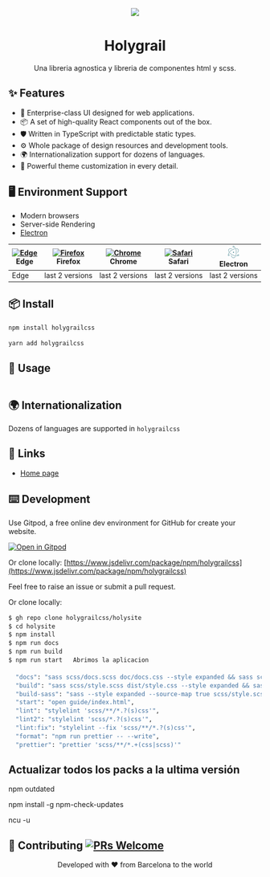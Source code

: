 <p align="center">
  <a href="https://holyguide.es">
    <img width="200" src="https://res.cloudinary.com/manuel-ruiz/image/upload/v1576145416/holygrail/logoholy.svg">
  </a>
</p>

<h1 align="center">Holygrail</h1>

<div align="center">

Una libreria agnostica y libreria de componentes html y scss. 

[npm-url]: https://www.npmjs.com/package/holygrailcss
[github-action-url]: https://github.com/ant-design/ant-design/actions?query=workflow%3A%22%E2%9C%85+test%22
[download-url]: https://npmjs.org/package/holygrailcss


</div>


## ✨ Features

- 🌈 Enterprise-class UI designed for web applications.
- 📦 A set of high-quality React components out of the box.
- 🛡 Written in TypeScript with predictable static types.
- ⚙️ Whole package of design resources and development tools.
- 🌍 Internationalization support for dozens of languages.
- 🎨 Powerful theme customization in every detail.

## 🖥 Environment Support

- Modern browsers
- Server-side Rendering
- [Electron](https://www.electronjs.org/)

| [<img src="https://raw.githubusercontent.com/alrra/browser-logos/master/src/edge/edge_48x48.png" alt="Edge" width="24px" height="24px" />](http://godban.github.io/browsers-support-badges/)<br>Edge | [<img src="https://raw.githubusercontent.com/alrra/browser-logos/master/src/firefox/firefox_48x48.png" alt="Firefox" width="24px" height="24px" />](http://godban.github.io/browsers-support-badges/)<br>Firefox | [<img src="https://raw.githubusercontent.com/alrra/browser-logos/master/src/chrome/chrome_48x48.png" alt="Chrome" width="24px" height="24px" />](http://godban.github.io/browsers-support-badges/)<br>Chrome | [<img src="https://raw.githubusercontent.com/alrra/browser-logos/master/src/safari/safari_48x48.png" alt="Safari" width="24px" height="24px" />](http://godban.github.io/browsers-support-badges/)<br>Safari | [<img src="https://raw.githubusercontent.com/alrra/browser-logos/master/src/electron/electron_48x48.png" alt="Electron" width="24px" height="24px" />](http://godban.github.io/browsers-support-badges/)<br>Electron |
| --- | --- | --- | --- | --- |
| Edge | last 2 versions | last 2 versions | last 2 versions | last 2 versions |

## 📦 Install

```bash
npm install holygrailcss
```

```bash
yarn add holygrailcss
```

## 🔨 Usage

```css

```



## 🌍 Internationalization

Dozens of languages are supported in `holygrailcss`

## 🔗 Links

- [Home page](https://holyguide.es/)


## ⌨️ Development

Use Gitpod, a free online dev environment for GitHub for create your website.

[![Open in Gitpod](https://gitpod.io/button/open-in-gitpod.svg)](https://github.com/holygrailcss/holysite)


Or clone locally:
[https://www.jsdelivr.com/package/npm/holygrailcss](https://www.jsdelivr.com/package/npm/holygrailcss)

Feel free to raise an issue or submit a pull request.


Or clone locally:

```bash
$ gh repo clone holygrailcss/holysite
$ cd holysite
$ npm install
$ npm run docs
$ npm run build
$ npm run start   Abrimos la aplicacion

  "docs": "sass scss/docs.scss doc/docs.css --style expanded && sass scss/docs.scss doc/docs.min.css --style compressed",
  "build": "sass scss/style.scss dist/style.css --style expanded && sass scss/style.scss dist/style.min.css --style compressed",
  "build-sass": "sass --style expanded --source-map true scss/style.scss dist/style.css  &&  sass --output-style expanded --source-map true scss/docs.scss doc/docs.css",
  "start": "open guide/index.html",
  "lint": "stylelint 'scss/**/*.?(s)css'",
  "lint2": "stylelint 'scss/*.?(s)css'",
  "lint:fix": "stylelint --fix 'scss/**/*.?(s)css'",
  "format": "npm run prettier -- --write",
  "prettier": "prettier 'scss/**/*.+(css|scss)'"

```
## Actualizar todos los packs a la ultima versión

npm outdated

npm install -g npm-check-updates

ncu -u





## 🤝 Contributing [![PRs Welcome](https://img.shields.io/badge/PRs-welcome-brightgreen.svg?style=flat-square)](http://makeapullrequest.com)


<p align="center">
Developed with ❤️ from Barcelona to the world
</p>



